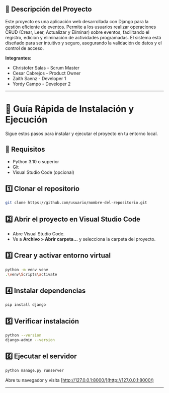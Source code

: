## 📄 Descripción del Proyecto

Este proyecto es una aplicación web desarrollada con Django para la gestión eficiente de eventos. Permite a los usuarios realizar operaciones CRUD (Crear, Leer, Actualizar y Eliminar) sobre eventos, facilitando el registro, edición y eliminación de actividades programadas. El sistema está diseñado para ser intuitivo y seguro, asegurando la validación de datos y el control de acceso.

**Integrantes:**
- Christofer Salas - Scrum Master
- Cesar Cabrejos - Product Owner  
- Zaith Saenz - Developer 1 
- Yordy Campo - Developer 2

---

# 📘 Guía Rápida de Instalación y Ejecución

Sigue estos pasos para instalar y ejecutar el proyecto en tu entorno local.

## 🚀 Requisitos

- Python 3.10 o superior
- Git
- Visual Studio Code (opcional)

## 1️⃣ Clonar el repositorio

```bash
git clone https://github.com/usuario/nombre-del-repositorio.git
```

## 2️⃣ Abrir el proyecto en Visual Studio Code

- Abre Visual Studio Code.
- Ve a **Archivo > Abrir carpeta...** y selecciona la carpeta del proyecto.

## 3️⃣ Crear y activar entorno virtual

```bash
python -m venv venv
.\venv\Scripts\activate
```

## 4️⃣ Instalar dependencias

```bash
pip install django
```

## 5️⃣ Verificar instalación

```bash
python --version
django-admin --version
```

## 6️⃣ Ejecutar el servidor

```bash
python manage.py runserver
```

Abre tu navegador y visita [http://127.0.0.1:8000/](http://127.0.0.1:8000/)

---

